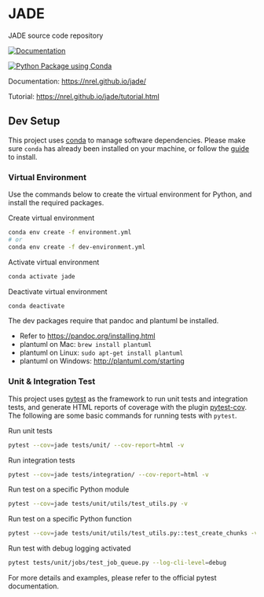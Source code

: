 # JADE
JADE source code repository

[![Documentation](https://img.shields.io/badge/docs-ready-blue.svg)](https://nrel.github.io/jade/)

[![Python Package using Conda](https://github.com/NREL/jade/actions/workflows/python-package-conda.yml/badge.svg?event=push)](https://github.com/NREL/jade/actions/workflows/python-package-conda.yml)

Documentation: https://nrel.github.io/jade/

Tutorial: https://nrel.github.io/jade/tutorial.html

## Dev Setup
This project uses [conda](https://docs.conda.io/en/latest/) to manage software dependencies.
Please make sure `conda` has already been installed on your machine, or follow the
[guide](https://conda.io/projects/conda/en/latest/user-guide/install/index.html) to install.

### Virtual Environment
Use the commands below to create the virtual environment for Python, and
install the required packages.

Create virtual environment
```bash
conda env create -f environment.yml
# or
conda env create -f dev-environment.yml
```

Activate virtual environment
```bash
conda activate jade
```

Deactivate virtual environment
```bash
conda deactivate
```

The dev packages require that pandoc and plantuml be installed.

- Refer to https://pandoc.org/installing.html
- plantuml on Mac: ``brew install plantuml``
- plantuml on Linux: ``sudo apt-get install plantuml``
- plantuml on Windows: http://plantuml.com/starting


### Unit & Integration Test
This project uses [pytest](https://docs.pytest.org/en/latest/) as the framework to run unit tests
and integration tests, and generate HTML reports of coverage with the plugin
[pytest-cov](https://github.com/pytest-dev/pytest-cov). The following are some basic commands
for running tests with `pytest`.

Run unit tests
```bash
pytest --cov=jade tests/unit/ --cov-report=html -v
```

Run integration tests
```bash
pytest --cov=jade tests/integration/ --cov-report=html -v
```

Run test on a specific Python module
```bash
pytest --cov=jade tests/unit/utils/test_utils.py -v
```

Run test on a specific Python function
```bash
pytest --cov=jade tests/unit/utils/test_utils.py::test_create_chunks -v
```

Run test with debug logging activated
```bash
pytest tests/unit/jobs/test_job_queue.py --log-cli-level=debug
```

For more details and examples, please refer to the official pytest documentation.
